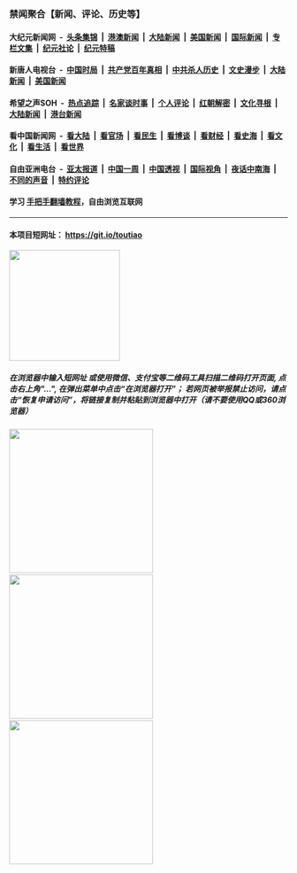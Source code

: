 ### 禁闻聚合【新闻、评论、历史等】

#### 大纪元新闻网 &nbsp;-&nbsp; [头条集锦](indexes/E头条集锦.md?t=02102222) &nbsp;|&nbsp; [港澳新闻](indexes/E港澳新闻.md?t=02102222)  &nbsp;|&nbsp; [大陆新闻](indexes/E大陆新闻.md?t=02102222) &nbsp;|&nbsp; [美国新闻](indexes/E美国新闻.md?t=02102222) &nbsp;|&nbsp; [国际新闻](indexes/E国际新闻.md?t=02102222) &nbsp;|&nbsp; [专栏文集](indexes/E专栏文集.md?t=02102222) &nbsp;|&nbsp; [纪元社论](indexes/E纪元社论.md?t=02102222) &nbsp;|&nbsp; [纪元特稿](indexes/E纪元特稿.md?t=02102222) 

#### 新唐人电视台 &nbsp;-&nbsp; [中国时局](indexes/N中国时局.md?t=02102222) &nbsp;|&nbsp; [共产党百年真相](indexes/N共产党百年真相.md?t=02102222) &nbsp;|&nbsp; [中共杀人历史](indexes/N中共杀人历史.md?t=02102222) &nbsp;|&nbsp; [文史漫步](indexes/N文史漫步.md?t=02102222) &nbsp;|&nbsp; [大陆新闻](indexes/N大陆新闻.md?t=02102222) &nbsp;|&nbsp; [美国新闻](indexes/N美国新闻.md?t=02102222)

#### 希望之声SOH &nbsp;-&nbsp; [热点追踪](indexes/H热点追踪.md?t=02102222) &nbsp;|&nbsp; [名家谈时事](indexes/H名家谈时事.md?t=02102222) &nbsp;|&nbsp; [个人评论](indexes/H个人评论.md?t=02102222)  &nbsp;|&nbsp; [红朝解密](indexes/H红朝解密.md?t=02102222) &nbsp;|&nbsp; [文化寻根](indexes/H文化寻根.md?t=02102222) &nbsp;|&nbsp; [大陆新闻](indexes/H大陆新闻.md?t=02102222) &nbsp;|&nbsp; [港台新闻](indexes/H港台新闻.md?t=02102222)

#### 看中国新闻网 &nbsp;-&nbsp; [看大陆](indexes/S看大陆.md?t=02102222) &nbsp;|&nbsp; [看官场](indexes/S看官场.md?t=02102222) &nbsp;|&nbsp; [看民生](indexes/S看民生.md?t=02102222)  &nbsp;|&nbsp; [看博谈](indexes/S看博谈.md?t=02102222) &nbsp;|&nbsp; [看财经](indexes/S看财经.md?t=02102222) &nbsp;|&nbsp; [看史海](indexes/S看史海.md?t=02102222) &nbsp;|&nbsp; [看文化](indexes/S看文化.md?t=02102222) &nbsp;|&nbsp; [看生活](indexes/S看生活.md?t=02102222) &nbsp;|&nbsp; [看世界](indexes/S看世界.md?t=02102222)

#### 自由亚洲电台 &nbsp;-&nbsp; [亚太报道](indexes/R亚太报道.md?t=02102222) &nbsp;|&nbsp; [中国一周](indexes/R中国一周.md?t=02102222) &nbsp;|&nbsp; [中国透视](indexes/R中国透视.md?t=02102222)  &nbsp;|&nbsp; [国际视角](indexes/R国际视角.md?t=02102222) &nbsp;|&nbsp; [夜话中南海](indexes/R夜话中南海.md?t=02102222) &nbsp;|&nbsp; [不同的声音](indexes/R不同的声音.md?t=02102222) &nbsp;|&nbsp; [特约评论](indexes/R特约评论.md?t=02102222)

#### 学习 [手把手翻墙教程](https://github.com/gfw-breaker/guides/wiki)，自由浏览互联网

----

#### 本项目短网址： https://git.io/toutiao
<img src="https://raw.githubusercontent.com/gfw-breaker/banned-news/master/scripts/img/qr.png" width="200px"/>  

##### 在浏览器中输入短网址 或使用微信、支付宝等二维码工具扫描二维码打开页面, 点击右上角"...", 在弹出菜单中点击“在浏览器打开”； 若网页被举报禁止访问，请点击“恢复申请访问”，将链接复制并粘贴到浏览器中打开（请不要使用QQ或360浏览器）

<img src="https://raw.githubusercontent.com/gfw-breaker/banned-news/master/scripts/img/1.png" width="260px"/> &nbsp; <img src="https://raw.githubusercontent.com/gfw-breaker/banned-news/master/scripts/img/2.png" width="260px"/> &nbsp; <img src="https://raw.githubusercontent.com/gfw-breaker/banned-news/master/scripts/img/3.png" width="260px"/>
